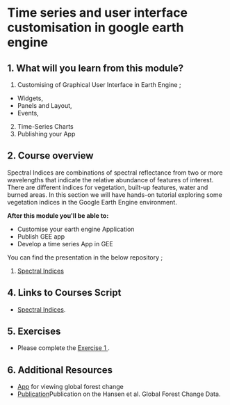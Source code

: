 # Time series and user interface customisation in google earth engine

## 1. What will you learn from this module?

1. Customising of Graphical User Interface in  Earth Engine ;
 - Widgets,
 - Panels and Layout,
 - Events,

2. Time-Series Charts
3. Publishing your App 





## 2. Course overview

Spectral Indices are combinations of spectral reflectance from two or more wavelengths that indicate the relative abundance of features of interest. There are different indices for vegetation, built-up features, water and burned areas.
In this section we will have hands-on tutorial exploring some vegetation indices in the Google Earth Engine environment.<br>
<!-- The Hansen Global Forest Change is the results from time-series analysis of Landsat images in characterizing global forest extent and change from 2000 through 2020.
The Hansen et al. (2013) Global Forest Change dataset in Earth Engine represents forest change, at 30 meters resolution, globally, between 2000 and 2020.
In this section, we will explore the Hansen Global Forest Change dataset in Google Earth Engine for forest cover and loss estimation.

 -->


**After this module you'll be able to:**

- Customise your earth engine Application
- Publish GEE app 
- Develop a time series App in GEE  


You can find the presentation in the below repository ;


1. [Spectral Indices](../presentations/day2/Spectral_Indices_Day_2.pptx)






## 4. Links to Courses Script  
<!-- - [Global Forest Change](https://code.earthengine.google.com/c9de1fe385e233dd061be9998c289dc3). -->
- [Spectral Indices](https://code.earthengine.google.com/0a82390c4dcc0f581bd0fbd9573057ef ).





## 5. Exercises 
- Please complete the [Exercise 1 ](../exercises/module3_exercise1.md).
<!-- - Please complete the [Exercise 2 ](../exercises/module3_exercise2.md).
 -->



## 6. Additional Resources

<!-- - [Produt details](https://lcluc.umd.edu/metadata/global-forest-change) on the Hansen et al. Global Forest Change Data -->
- [App](https://glad.earthengine.app/view/global-forest-change#dl=1;old=off;bl=off;lon=20;lat=10;zoom=3;) for viewing global forest change
- [Publication](https://www.science.org/doi/10.1126/science.1244693)Publication on the Hansen et al. Global Forest Change Data.

